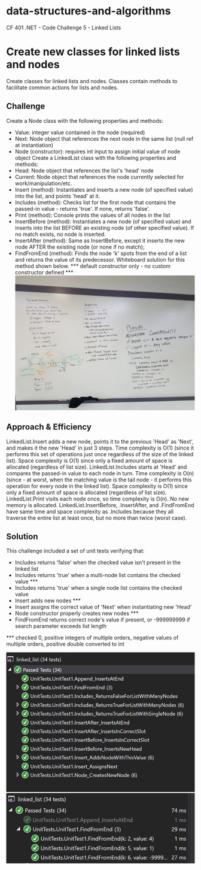 # data-structures-and-algorithms
CF 401 .NET - Code Challenge 5 - Linked Lists

# Create new classes for linked lists and nodes
Create classes for linked lists and nodes. Classes contain methods to facilitate common actions for lists and nodes.

## Challenge
Create a Node class with the following properties and methods:
 - Value: integer value contained in the node (required)
 - Next: Node object that references the next node in the same list (null ref at instantiation)
 - Node (constructor): requires int input to assign initial value of node object
Create a LinkedList class with the following properties and methods:
 - Head: Node object that references the list's 'head' node
 - Current: Node object that references the node currently selected for work/manipulation/etc.
 - Insert (method): Instantiates and inserts a new node (of specified value) into the list, and points 'head' at it.
 - Includes (method): Checks list for the first node that contains the passed-in value - returns 'true'. If none, returns 'false'.
 - Print (method): Console prints the values of all nodes in the list
 - InsertBefore (method): Instantiates a new node (of specified value) and inserts into the list BEFORE an existing node (of other specified value). If no match exists, no node is inserted.
 - InsertAfter (method): Same as InsertBefore, except it inserts the new node AFTER the existing node (or none if no match);
 - FindFromEnd (method): Finds the node 'k' spots from the end of a list and returns the value of its predecessor. Whiteboard solution for this method shown below.
  *** default constructor only - no custom constructor defined ***
 ![whiteboard soln](assets/kth-from-end-whiteboarding.jpg)

## Approach & Efficiency
LinkedList.Insert adds a new node, points it to the previous 'Head' as 'Next', and makes it the new 'Head' in just 3 steps. Time complexity is O(1) (since it performs this set of operations just once regardless of the size of the linked list). Space complexity is O(1) since only a fixed amount of space is allocated (regardless of list size).
LinkedList.Includes starts at 'Head' and compares the passed-in value to each node in turn. Time complexity is O(n) (since - at worst, when the matching value is the tail node - it performs this operation for every node in the linked list). Space complexity is O(1) since only a fixed amount of space is allocated (regardless of list size).
LinkedList.Print visits each node once, so time complexity is O(n). No new memory is allocated.
LinkedList.InsertBefore, .InsertAfter, and .FindFromEnd have same time and space complexity as .Includes because they all traverse the entire list at least once, but no more than twice (worst case).

## Solution
This challenge included a set of unit tests verifying that:
  - Includes returns 'false' when the checked value isn't present in the linked list
  - Includes returns 'true' when a multi-node list contains the checked value ***
  - Includes returns 'true' when a single node list contains the checked value
  - Insert adds new nodes ***
  - Insert assigns the correct value of 'Next' when instantiating new 'Head'
  - Node constructor properly creates new nodes ***
  - FindFromEnd returns correct node's value if present, or -999999999 if search parameter exceeds list length

   *** checked 0, positive integers of multiple orders, negative values of multiple orders, positive double converted to int

 ![unit tests](assets/unit-tests-all-pass.PNG)
 ![FindFromEnd unit tests](assets/FindFromEnd-unit-tests-all-pass.PNG)